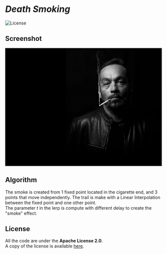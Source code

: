 # *Death Smoking*

![License](https://img.shields.io/badge/license-Apache--2.0-blue.svg?style=flat-square)

## **Screenshot**

![screenshot](screenshot.png)


## **Algorithm**

The smoke is created from 1 fixed point located in the cigarette end, and 3 points that move independently.
The trail is make with a Linear Interpolation between the fixed point and one other point.  
The parameter *t* in the lerp is compute with different delay to create the "smoke" effect.


## **License**

All the code are under the **Apache License 2.0**.  
A copy of the license is available [here](https://choosealicense.com/licenses/apache-2.0/).
